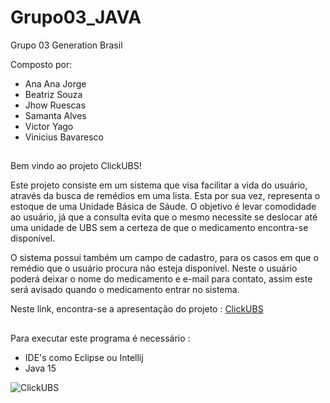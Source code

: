 # Grupo03_JAVA
Grupo 03 Generation Brasil 

Composto por: 
* Ana Ana Jorge
* Beatriz Souza
* Jhow Ruescas
* Samanta Alves
* Victor Yago
* Vinicius Bavaresco
##

Bem vindo ao projeto ClickUBS!

Este projeto consiste em um sistema que visa facilitar a vida do usuário, através da busca de remédios em uma lista. Esta por sua vez, representa o estoque de uma Unidade Básica de Sáude. O objetivo é levar comodidade ao usuário, já que a consulta evita que o mesmo necessite se deslocar até uma unidade de UBS sem a certeza de que o medicamento encontra-se disponível.

O sistema possui também um campo de cadastro, para os casos em que o remédio que o usuário procura não esteja disponível. 
Neste o usuário poderá deixar o nome do medicamento e e-mail para contato, assim este será
avisado quando o medicamento entrar no sistema.

Neste link, encontra-se a apresentação do projeto :
[ClickUBS](https://docs.google.com/presentation/d/14ISGVjaMEKACTBUwlistL6lWDWItchGR0kwFFugBAA4/edit#slide=id.g6ad7e23cbf_0_141)

##
Para executar este programa é necessário :

* IDE's como Eclipse ou Intellij 
* Java 15 


![ClickUBS](https://user-images.githubusercontent.com/90809864/137810647-5f899369-632b-4cd3-9529-b3b4fd413646.png)


